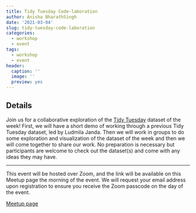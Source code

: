 ```yaml
---
title: Tidy Tuesday Code-laboration
author: Anisha BharathSingh
date: '2021-03-04'
slug: tidy-tuesday-code-laboration
categories:
  - workshop
  - event
tags:
  - workshop
  - event
header:
  caption: ''
  image: ''
  preview: yes
---
```


## Details

Join us for a collaborative exploration of the [Tidy Tuesday](https://github.com/rfordatascience/tidytuesday) dataset of the week! First, we will have a short demo of working through a previous Tidy Tuesday dataset, led by Ludmila Janda. Then we will work in groups to do some exploration and visualization of the dataset of the week and then we will come together to share our work. No preparation is necessary but participants are welcome to check out the dataset(s) and come with any ideas they may have.

---

This event will be hosted over Zoom, and the link will be available on this Meetup page the morning of the event. We will request your email address upon registration to ensure you receive the Zoom passcode on the day of the event.

[Meetup page](https://www.meetup.com/rladies-newyork/events/276630718/)